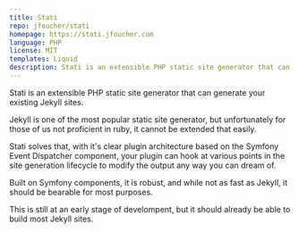```yaml
---
title: Stati
repo: jfoucher/stati
homepage: https://stati.jfoucher.com
language: PHP
license: MIT
templates: Liquid
description: Stati is an extensible PHP static site generator that can work with existing Jekyll sites.
---
```


Stati is an extensible PHP static site generator that can generate your existing Jekyll sites.

Jekyll is one of the most popular static site generator, but unfortunately for those of
us not proficient in ruby, it cannot be extended that easily.

Stati solves that, with it's clear plugin architecture based on the Symfony Event Dispatcher component, your plugin can hook
at various points in the site generation lifecycle to modify the output any way you can dream of.

Built on Symfony components, it is robust, and while not as fast as Jekyll, it should be bearable for most purposes.

This is still at an early stage of develompent, but it should already be able to build most Jekyll sites.
